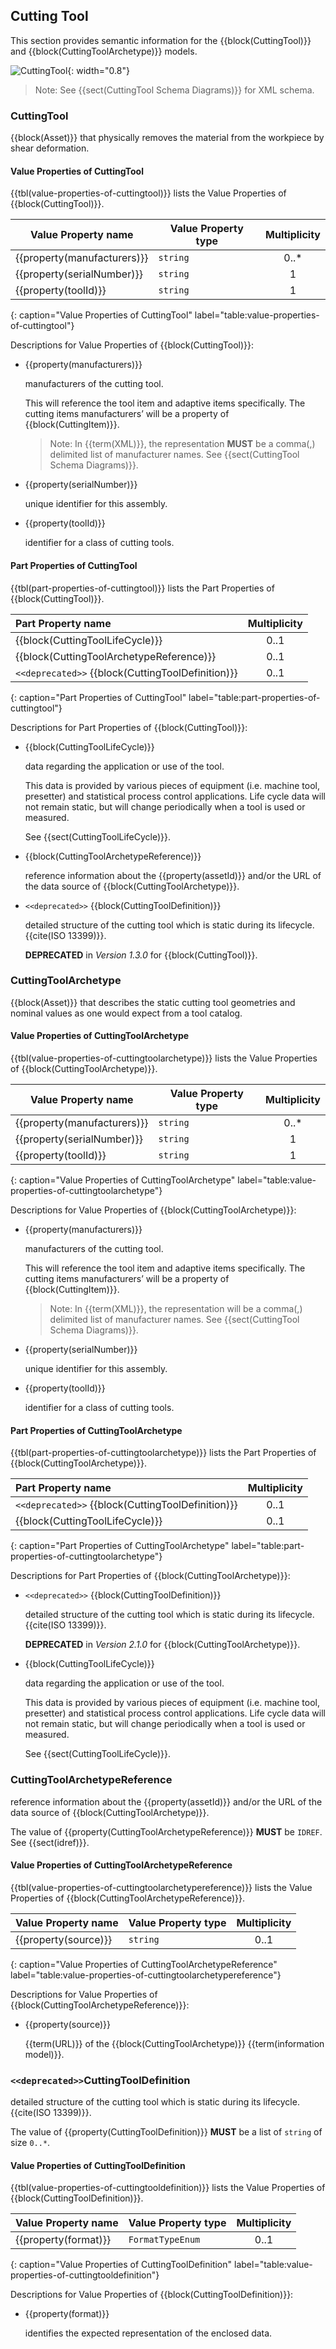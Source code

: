 
## Cutting Tool

This section provides semantic information for the {{block(CuttingTool)}} and {{block(CuttingToolArchetype)}} models.

![CuttingTool](figures/CuttingTool.png "CuttingTool"){: width="0.8"}

> Note: See {{sect(CuttingTool Schema Diagrams)}} for XML schema.


### CuttingTool

{{block(Asset)}} that physically removes the material from the workpiece by shear deformation.



#### Value Properties of CuttingTool

{{tbl(value-properties-of-cuttingtool)}} lists the Value Properties of {{block(CuttingTool)}}.

|Value Property name|Value Property type|Multiplicity|
|-|-|:-:|
|{{property(manufacturers)}}|`string`|0..*|
|{{property(serialNumber)}}|`string`|1|
|{{property(toolId)}}|`string`|1|
{: caption="Value Properties of CuttingTool" label="table:value-properties-of-cuttingtool"}

Descriptions for Value Properties of {{block(CuttingTool)}}:

* {{property(manufacturers)}} 

    manufacturers of the cutting tool.
    
    This will reference the tool item and adaptive items specifically. The cutting items
    manufacturers’ will be a property of {{block(CuttingItem)}}.
    
    > Note: In {{term(XML)}}, the representation **MUST** be a comma(,) delimited list of manufacturer names. See {{sect(CuttingTool Schema Diagrams)}}.

* {{property(serialNumber)}} 

    unique identifier for this assembly.

* {{property(toolId)}} 

    identifier for a class of cutting tools.

#### Part Properties of CuttingTool

{{tbl(part-properties-of-cuttingtool)}} lists the Part Properties of {{block(CuttingTool)}}.

|Part Property name|Multiplicity|
|:-|:-:|
|{{block(CuttingToolLifeCycle)}}|0..1|
|{{block(CuttingToolArchetypeReference)}}|0..1|
|`<<deprecated>>` {{block(CuttingToolDefinition)}}|0..1|
{: caption="Part Properties of CuttingTool" label="table:part-properties-of-cuttingtool"}

Descriptions for Part Properties of {{block(CuttingTool)}}:

* {{block(CuttingToolLifeCycle)}} 

    data regarding the application or use of the tool.
    
    This data is provided by various pieces of equipment (i.e. machine tool, presetter) and statistical process control applications. Life cycle data will not remain static, but will change periodically when a tool is used or measured.

    See {{sect(CuttingToolLifeCycle)}}.

* {{block(CuttingToolArchetypeReference)}} 

    reference information about the {{property(assetId)}} and/or the URL of the data source of {{block(CuttingToolArchetype)}}.

* `<<deprecated>>` {{block(CuttingToolDefinition)}} 

    detailed structure of the cutting tool which is static during its lifecycle. {{cite(ISO 13399)}}.

    **DEPRECATED** in *Version 1.3.0* for {{block(CuttingTool)}}.

### CuttingToolArchetype

{{block(Asset)}} that describes the static cutting tool geometries and nominal values as one would expect from a tool catalog.



#### Value Properties of CuttingToolArchetype

{{tbl(value-properties-of-cuttingtoolarchetype)}} lists the Value Properties of {{block(CuttingToolArchetype)}}.

|Value Property name|Value Property type|Multiplicity|
|-|-|:-:|
|{{property(manufacturers)}}|`string`|0..*|
|{{property(serialNumber)}}|`string`|1|
|{{property(toolId)}}|`string`|1|
{: caption="Value Properties of CuttingToolArchetype" label="table:value-properties-of-cuttingtoolarchetype"}

Descriptions for Value Properties of {{block(CuttingToolArchetype)}}:

* {{property(manufacturers)}} 

    manufacturers of the cutting tool.
    
    This will reference the tool item and adaptive items specifically. The cutting items
    manufacturers’ will be a property of {{block(CuttingItem)}}.
    
    > Note: In {{term(XML)}}, the representation will be a comma(,) delimited list of manufacturer names. See {{sect(CuttingTool Schema Diagrams)}}.

* {{property(serialNumber)}} 

    unique identifier for this assembly.

* {{property(toolId)}} 

    identifier for a class of cutting tools.

#### Part Properties of CuttingToolArchetype

{{tbl(part-properties-of-cuttingtoolarchetype)}} lists the Part Properties of {{block(CuttingToolArchetype)}}.

|Part Property name|Multiplicity|
|:-|:-:|
|`<<deprecated>>` {{block(CuttingToolDefinition)}}|0..1|
|{{block(CuttingToolLifeCycle)}}|0..1|
{: caption="Part Properties of CuttingToolArchetype" label="table:part-properties-of-cuttingtoolarchetype"}

Descriptions for Part Properties of {{block(CuttingToolArchetype)}}:

* `<<deprecated>>` {{block(CuttingToolDefinition)}} 

    detailed structure of the cutting tool which is static during its lifecycle. {{cite(ISO 13399)}}.

    **DEPRECATED** in *Version 2.1.0* for {{block(CuttingToolArchetype)}}.

* {{block(CuttingToolLifeCycle)}} 

    data regarding the application or use of the tool.
    
    This data is provided by various pieces of equipment (i.e. machine tool, presetter) and statistical process control applications. Life cycle data will not remain static, but will change periodically when a tool is used or measured.

    See {{sect(CuttingToolLifeCycle)}}.

### CuttingToolArchetypeReference

reference information about the {{property(assetId)}} and/or the URL of the data source of {{block(CuttingToolArchetype)}}.



The value of {{property(CuttingToolArchetypeReference)}} **MUST** be `IDREF`. See {{sect(idref)}}.

#### Value Properties of CuttingToolArchetypeReference

{{tbl(value-properties-of-cuttingtoolarchetypereference)}} lists the Value Properties of {{block(CuttingToolArchetypeReference)}}.

|Value Property name|Value Property type|Multiplicity|
|-|-|:-:|
|{{property(source)}}|`string`|0..1|
{: caption="Value Properties of CuttingToolArchetypeReference" label="table:value-properties-of-cuttingtoolarchetypereference"}

Descriptions for Value Properties of {{block(CuttingToolArchetypeReference)}}:

* {{property(source)}} 

    {{term(URL)}} of the {{block(CuttingToolArchetype)}} {{term(information model)}}.

### `<<deprecated>>`CuttingToolDefinition

detailed structure of the cutting tool which is static during its lifecycle. {{cite(ISO 13399)}}.



The value of {{property(CuttingToolDefinition)}} **MUST** be a list of `string` of size `0..*`.

#### Value Properties of CuttingToolDefinition

{{tbl(value-properties-of-cuttingtooldefinition)}} lists the Value Properties of {{block(CuttingToolDefinition)}}.

|Value Property name|Value Property type|Multiplicity|
|-|-|:-:|
|{{property(format)}}|`FormatTypeEnum`|0..1|
{: caption="Value Properties of CuttingToolDefinition" label="table:value-properties-of-cuttingtooldefinition"}

Descriptions for Value Properties of {{block(CuttingToolDefinition)}}:

* {{property(format)}} 

    identifies the expected representation of the enclosed data.

